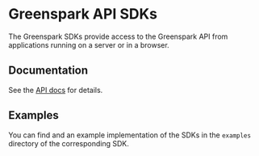 # Greenspark API SDKs
The Greenspark SDKs provide access to the Greenspark API from
applications running on a server or in a browser.

## Documentation
See the [API docs](https://greenspark.readme.io/reference/introduction) for details.

## Examples
You can find and an example implementation of the SDKs in the `examples` directory of the corresponding SDK.